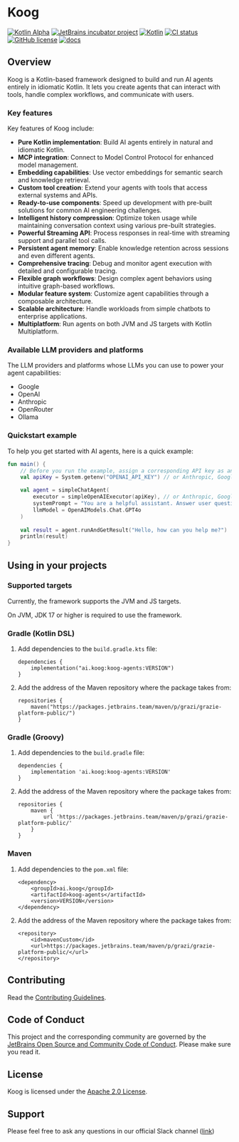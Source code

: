 # Koog

[![Kotlin Alpha](https://kotl.in/badges/alpha.svg)](https://kotlinlang.org/docs/components-stability.html)
[![JetBrains incubator project](https://jb.gg/badges/incubator.svg)](https://github.com/JetBrains#jetbrains-on-github)
[![Kotlin](https://img.shields.io/badge/kotlin-2.1-blue.svg?logo=kotlin)](http://kotlinlang.org)
[![CI status](https://img.shields.io/github/checks-status/JetBrains/koog/main)](https://github.com/JetBrains/koog/actions?query=branch%3Amain)
[![GitHub license](https://img.shields.io/github/license/JetBrains/koog)](LICENSE)
[![docs](https://img.shields.io/badge/documentation-blue)](https://docs.koog.ai)
<!-- TODO: maven central link -->

## Overview

Koog is a Kotlin-based framework designed to build and run AI agents entirely in idiomatic Kotlin. It lets you create agents that can interact with tools, handle complex workflows, and communicate with users.

### Key features

Key features of Koog include:

- **Pure Kotlin implementation**: Build AI agents entirely in natural and idiomatic Kotlin.
- **MCP integration**: Connect to Model Control Protocol for enhanced model management.
- **Embedding capabilities**: Use vector embeddings for semantic search and knowledge retrieval.
- **Custom tool creation**: Extend your agents with tools that access external systems and APIs.
- **Ready-to-use components**: Speed up development with pre-built solutions for common AI engineering challenges.
- **Intelligent history compression**: Optimize token usage while maintaining conversation context using various pre-built strategies.
- **Powerful Streaming API**: Process responses in real-time with streaming support and parallel tool calls.
- **Persistent agent memory**: Enable knowledge retention across sessions and even different agents.
- **Comprehensive tracing**: Debug and monitor agent execution with detailed and configurable tracing.
- **Flexible graph workflows**: Design complex agent behaviors using intuitive graph-based workflows.
- **Modular feature system**: Customize agent capabilities through a composable architecture.
- **Scalable architecture**: Handle workloads from simple chatbots to enterprise applications.
- **Multiplatform**: Run agents on both JVM and JS targets with Kotlin Multiplatform.

### Available LLM providers and platforms

The LLM providers and platforms whose LLMs you can use to power your agent capabilities:

- Google
- OpenAI
- Anthropic
- OpenRouter
- Ollama

### Quickstart example

To help you get started with AI agents, here is a quick example:

```kotlin
fun main() {
    // Before you run the example, assign a corresponding API key as an environment variable.
    val apiKey = System.getenv("OPENAI_API_KEY") // or Anthropic, Google, OpenRouter, etc.

    val agent = simpleChatAgent(
        executor = simpleOpenAIExecutor(apiKey), // or Anthropic, Google, OpenRouter, etc.
        systemPrompt = "You are a helpful assistant. Answer user questions concisely.",
        llmModel = OpenAIModels.Chat.GPT4o
    )
    
    val result = agent.runAndGetResult("Hello, how can you help me?")
    println(result)
}
```

## Using in your projects

### Supported targets

Currently, the framework supports the JVM and JS targets.

On JVM, JDK 17 or higher is required to use the framework.

### Gradle (Kotlin DSL)

1. Add dependencies to the `build.gradle.kts` file:

    ```
    dependencies {
        implementation("ai.koog:koog-agents:VERSION")
    }
    ```

2. Add the address of the Maven repository where the package takes from:

    ```
    repositories {
        maven("https://packages.jetbrains.team/maven/p/grazi/grazie-platform-public/")
    }
    ```

### Gradle (Groovy)

1. Add dependencies to the `build.gradle` file:

    ```
    dependencies {
        implementation 'ai.koog:koog-agents:VERSION'
    }
    ```

2. Add the address of the Maven repository where the package takes from:

    ```
    repositories {
        maven {
            url 'https://packages.jetbrains.team/maven/p/grazi/grazie-platform-public/'
        }
    }
    ```

### Maven

1. Add dependencies to the `pom.xml` file:

    ```
    <dependency>
        <groupId>ai.koog</groupId>
        <artifactId>koog-agents</artifactId>
        <version>VERSION</version>
    </dependency>
    ```

2. Add the address of the Maven repository where the package takes from:

    ```
    <repository>
        <id>mavenCustom</id>
        <url>https://packages.jetbrains.team/maven/p/grazi/grazie-platform-public/</url>
    </repository>
    ```

## Contributing
Read the [Contributing Guidelines](CONTRIBUTING.md).

## Code of Conduct
This project and the corresponding community are governed by the [JetBrains Open Source and Community Code of Conduct](https://github.com/jetbrains#code-of-conduct). Please make sure you read it.

## License
Koog is licensed under the [Apache 2.0 License](LICENSE).

## Support

Please feel free to ask any questions in our official Slack channel ([link](https://kotlinlang.slack.com/archives/C08SLB97W23))
